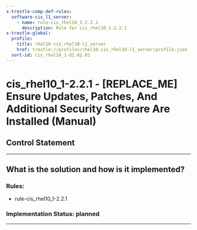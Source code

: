 ```yaml
---
x-trestle-comp-def-rules:
  software-cis_l1_server:
    - name: rule-cis_rhel10_1-2.2.1
      description: Rule for cis_rhel10_1-2.2.1
x-trestle-global:
  profile:
    title: rhel10-cis_rhel10-l1_server
    href: trestle://profiles/rhel10-cis_rhel10-l1_server/profile.json
  sort-id: cis_rhel10_1-02.02.01
---
```


# cis_rhel10_1-2.2.1 - \[REPLACE_ME\] Ensure Updates, Patches, And Additional Security Software Are Installed (Manual)

## Control Statement

______________________________________________________________________

## What is the solution and how is it implemented?

<!-- For implementation status enter one of: implemented, partial, planned, alternative, not-applicable -->

<!-- Note that the list of rules under ### Rules: is read-only and changes will not be captured after assembly to JSON -->

<!-- Add control implementation description here for control: cis_rhel10_1-2.2.1 -->

### Rules:

  - rule-cis_rhel10_1-2.2.1

### Implementation Status: planned

______________________________________________________________________
